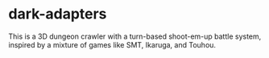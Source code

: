 # dark-adapters

This is a 3D dungeon crawler with a turn-based shoot-em-up battle system, inspired by a mixture of games like SMT, Ikaruga, and Touhou. 
